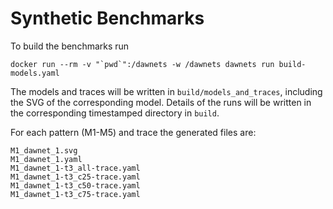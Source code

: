 # Synthetic Benchmarks

To build the benchmarks run

```
docker run --rm -v "`pwd`":/dawnets -w /dawnets dawnets run build-models.yaml
```

The models and traces will be written in `build/models_and_traces`, including the SVG of the corresponding model. Details of the runs will be written in the corresponding timestamped directory in `build`.

For each pattern (M1-M5) and trace the generated files are:

```
M1_dawnet_1.svg
M1_dawnet_1.yaml
M1_dawnet_1-t3_all-trace.yaml
M1_dawnet_1-t3_c25-trace.yaml
M1_dawnet_1-t3_c50-trace.yaml
M1_dawnet_1-t3_c75-trace.yaml
```
